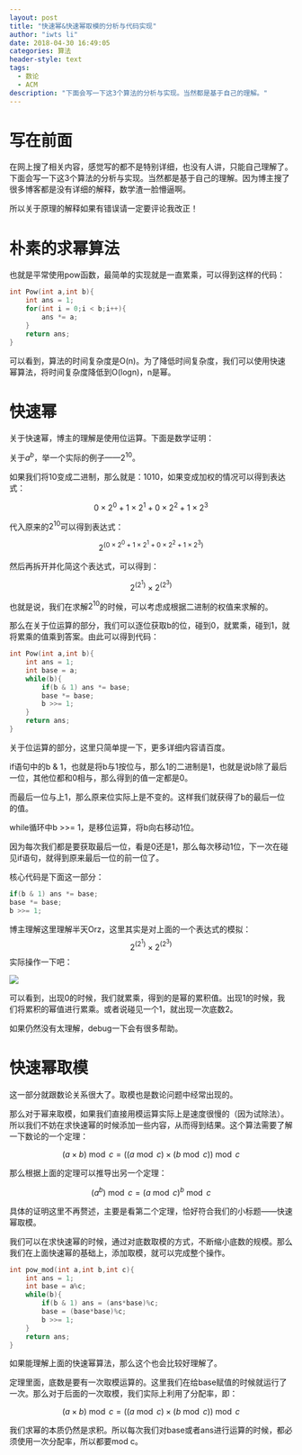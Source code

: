 ```yaml
---
layout: post
title: "快速幂&快速幂取模的分析与代码实现"
author: "iwts li"
date: 2018-04-30 16:49:05
categories: 算法
header-style: text
tags:
  - 数论
  - ACM
description: "下面会写一下这3个算法的分析与实现。当然都是基于自己的理解。"
---
```


# 写在前面

在网上搜了相关内容，感觉写的都不是特别详细，也没有人讲，只能自己理解了。下面会写一下这3个算法的分析与实现。当然都是基于自己的理解。因为博主搜了很多博客都是没有详细的解释，数学渣一脸懵逼啊。

所以关于原理的解释如果有错误请一定要评论我改正！

# 朴素的求幂算法

也就是平常使用pow函数，最简单的实现就是一直累乘，可以得到这样的代码：

```cpp
int Pow(int a,int b){
    int ans = 1;
    for(int i = 0;i < b;i++){
        ans *= a;
    }
    return ans;
}
```
可以看到，算法的时间复杂度是O(n)。为了降低时间复杂度，我们可以使用快速幂算法，将时间复杂度降低到O(logn)，n是幂。

# 快速幂

关于快速幂，博主的理解是使用位运算。下面是数学证明：

关于$a^b$，举一个实际的例子——$2^{10}$。

如果我们将10变成二进制，那么就是：1010，如果变成加权的情况可以得到表达式：

$$
0 \times 2^0 + 1 \times 2^1 + 0 \times 2^2 + 1 \times 2^3
$$

代入原来的$2^{10}$可以得到表达式：

$$
2^{(0 \times 2^0 + 1 \times 2^1 + 0 \times 2^2 + 1 \times 2^3)}
$$

然后再拆开并化简这个表达式，可以得到：

$$
2^{(2^1)} \times 2^{(2^3)}
$$

也就是说，我们在求解$2^{10}$的时候，可以考虑成根据二进制的权值来求解的。

那么在关于位运算的部分，我们可以逐位获取b的位，碰到0，就累乘，碰到1，就将累乘的值乘到答案。由此可以得到代码：

```cpp
int Pow(int a,int b){
    int ans = 1;
    int base = a;
    while(b){
        if(b & 1) ans *= base;
        base *= base;
        b >>= 1;
    }
    return ans;
}
```

关于位运算的部分，这里只简单提一下，更多详细内容请百度。

if语句中的b & 1，也就是将b与1按位与，那么1的二进制是1，也就是说b除了最后一位，其他位都和0相与，那么得到的值一定都是0。

而最后一位与上1，那么原来位实际上是不变的。这样我们就获得了b的最后一位的值。

while循环中b >>= 1，是移位运算，将b向右移动1位。

因为每次我们都是要获取最后一位，看是0还是1，那么每次移动1位，下一次在碰见if语句，就得到原来最后一位的前一位了。

核心代码是下面这一部分：

```cpp
if(b & 1) ans *= base;
base *= base;
b >>= 1;
```

博主理解这里理解半天Orz，这里其实是对上面的一个表达式的模拟：
$$
2^{(2^1)} \times 2^{(2^3)}
$$
实际操作一下吧：

![](https://cdn.jsdelivr.net/gh/iwts/blog-imgs-repo/2018040120374953)

可以看到，出现0的时候，我们就累乘，得到的是幂的累积值。出现1的时候，我们将累积的幂值进行累乘。或者说碰见一个1，就出现一次底数2。

如果仍然没有太理解，debug一下会有很多帮助。

# 快速幂取模

这一部分就跟数论关系很大了。取模也是数论问题中经常出现的。

那么对于幂来取模，如果我们直接用模运算实际上是速度很慢的（因为试除法）。所以我们不妨在求快速幂的时候添加一些内容，从而得到结果。这个算法需要了解一下数论的一个定理：

$$
(a \times b) \bmod c = ((a \bmod c) \times (b \bmod c)) \bmod c
$$

那么根据上面的定理可以推导出另一个定理：

$$
(a^b) \bmod c = (a \bmod c)^b \bmod c
$$

具体的证明这里不再赘述，主要是看第二个定理，恰好符合我们的小标题——快速幂取模。

我们可以在求快速幂的时候，通过对底数取模的方式，不断缩小底数的规模。那么我们在上面快速幂的基础上，添加取模，就可以完成整个操作。

```cpp
int pow_mod(int a,int b,int c){
    int ans = 1;
    int base = a%c;
    while(b){
        if(b & 1) ans = (ans*base)%c;
        base = (base*base)%c;
        b >>= 1;
    }
    return ans;
}
```

如果能理解上面的快速幂算法，那么这个也会比较好理解了。

定理里面，底数是要有一次取模运算的。这里我们在给base赋值的时候就运行了一次。那么对于后面的一次取模，我们实际上利用了分配率，即：

$$
(a \times b) \bmod c = ((a \bmod c) \times (b \bmod c)) \bmod c
$$

我们求幂的本质仍然是求积。所以每次我们对base或者ans进行运算的时候，都必须使用一次分配率，所以都要mod c。